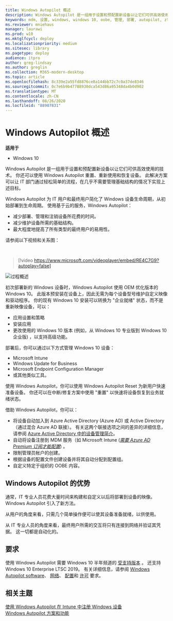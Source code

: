 ```yaml
---
title: Windows Autopilot 概述
description: Windows Autopilot 是一组用于设置和预配置新设备以让它们可供高效使用的技术。
keywords: mdm, 设置, windows, windows 10, oobe, 管理, 部署, autopilot, ztd, 零接触, 合作伙伴, msfb, intune
ms.reviewer: mniehaus
manager: laurawi
ms.prod: w10
ms.mktglfcycl: deploy
ms.localizationpriority: medium
ms.sitesec: library
ms.pagetype: deploy
audience: itpro
author: greg-lindsay
ms.author: greglin
ms.collection: M365-modern-desktop
ms.topic: article
ms.openlocfilehash: 8c339e2a55fd8876ce8a144bb72c7c0a37de8346
ms.sourcegitcommit: 0c7e6b9b47788930dca543d86a95348da4b0d902
ms.translationtype: MT
ms.contentlocale: zh-CN
ms.lasthandoff: 08/26/2020
ms.locfileid: "88907831"
---
```

# <a name="overview-of-windows-autopilot"></a>Windows Autopilot 概述

**适用于**

-  Windows 10

Windows Autopilot 是一组用于设置和预配置新设备以让它们可供高效使用的技术。 你还可以使用 Windows Autopilot 重置、重新使用和恢复设备。 此解决方案可以让 IT 部门通过轻松简单的流程，在几乎不需要管理基础结构的情况下实现上述目标。

Windows Autopilot 为 IT 用户和最终用户简化了 Windows 设备生命周期，从初始部署到生命周期。 使用基于云的服务，Windows Autopilot：
- 减少部署、管理和注销设备所花费的时间。
- 减少维护设备所需的基础结构。
- 最大程度地提高了所有类型的最终用户的易用性。

请参阅以下视频和关系图：

&nbsp;

> [!video https://www.microsoft.com/videoplayer/embed/RE4C7G9?autoplay=false]

![过程概述](images/image1.png)

初次部署新的 Windows 设备时，Windows Autopilot 使用 OEM 优化版本的 Windows 10。 此版本预安装在设备上，因此无需为每个设备型号维护自定义映像和驱动程序。 你的现有 Windows 10 安装可以转换为 "企业就绪" 状态，而不是重新映像设备，可以：
- 应用设置和策略
- 安装应用
- 更改使用的 Windows 10 版本 (例如，从 Windows 10 专业版到 Windows 10 企业版) ，以支持高级功能。

部署后，你可以通过以下方式管理 Windows 10 设备：
- Microsoft Intune
- Windows Update for Business
- Microsoft Endpoint Configuration Manager
- 或其他类似工具。

使用 Windows Autopilot，你可以使用 Windows Autopilot Reset 为新用户快速准备设备。 你还可以在中断/修复方案中使用 "重置" 以快速将设备恢复到业务就绪状态。

借助 Windows Autopilot，你可以：
* 将设备自动加入到 Azure Active Directory (Azure AD) 或 Active Directory（通过混合 Azure AD 联接）。 有关这两个联接选项之间的差异的详细信息，请参阅 [Azure Active Directory 中的设备管理简介](/azure/active-directory/device-management-introduction)。
* 自动将设备注册到 MDM 服务（如 Microsoft Intune ([*需要 Azure AD Premium 订阅才能配置*](https://techcommunity.microsoft.com/t5/Azure-Active-Directory-Identity/Windows-10-Azure-AD-and-Microsoft-Intune-Automatic-MDM/ba-p/244067)) 。
* 限制管理员帐户的创建。
* 根据设备的配置文件创建设备并将其自动分配到配置组。
* 自定义特定于组织的 OOBE 内容。

## <a name="benefits-of-windows-autopilot"></a>Windows Autopilot 的优势

通常，IT 专业人员花费大量时间来构建和自定义以后将部署到设备的映像。 Windows Autopilot 引入了新方法。

从用户的角度来看，只需几个简单操作便可以使其设备准备就绪，以供使用。

从 IT 专业人员的角度来看，最终用户所需的交互将只有连接到网络并验证其凭据。 这一切都是自动化的。

## <a name="requirements"></a>要求

使用 Windows Autopilot 需要 Windows 10 半年频道的 [受支持版本](/windows/release-information/) 。 还支持 Windows 10 Enterprise LTSC 2019。 有关详细信息，请参阅 [Windows Autopilot software](software-requirements.md)、 [网络](networking-requirements.md)、 [配置](configuration-requirements.md)和 [许可](licensing-requirements.md) 要求。

## <a name="related-topics"></a>相关主题

[使用 Windows Autopilot 在 Intune 中注册 Windows 设备](/intune/enrollment-autopilot)<br>
[Windows Autopilot 方案和功能](windows-autopilot-scenarios.md)